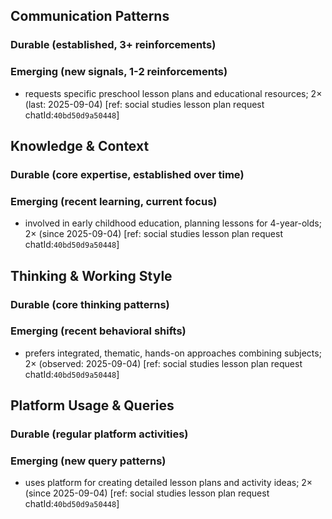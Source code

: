 ## Communication Patterns
### Durable (established, 3+ reinforcements)

### Emerging (new signals, 1-2 reinforcements)
- requests specific preschool lesson plans and educational resources; 2× (last: 2025-09-04) [ref: social studies lesson plan request chatId:`40bd50d9a50448`]

## Knowledge & Context
### Durable (core expertise, established over time)

### Emerging (recent learning, current focus)
- involved in early childhood education, planning lessons for 4-year-olds; 2× (since 2025-09-04) [ref: social studies lesson plan request chatId:`40bd50d9a50448`]

## Thinking & Working Style
### Durable (core thinking patterns)

### Emerging (recent behavioral shifts)
- prefers integrated, thematic, hands-on approaches combining subjects; 2× (observed: 2025-09-04) [ref: social studies lesson plan request chatId:`40bd50d9a50448`]

## Platform Usage & Queries
### Durable (regular platform activities)

### Emerging (new query patterns)
- uses platform for creating detailed lesson plans and activity ideas; 2× (since 2025-09-04) [ref: social studies lesson plan request chatId:`40bd50d9a50448`]